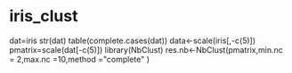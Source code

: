 # iris_clust
dat=iris
str(dat)
table(complete.cases(dat))
data<-scale(iris[,-c(5)])
pmatrix=scale(dat[-c(5)])
library(NbClust)
res.nb<-NbClust(pmatrix,min.nc = 2,max.nc =10,method ="complete" )
